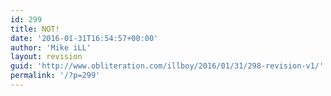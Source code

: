 ```yaml
---
id: 299
title: NOT!
date: '2016-01-31T16:54:57+00:00'
author: 'Mike iLL'
layout: revision
guid: 'http://www.obliteration.com/illboy/2016/01/31/298-revision-v1/'
permalink: '/?p=299'
---
```


